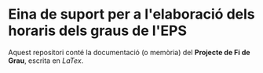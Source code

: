 # Eina de suport per a l'elaboració dels horaris dels graus de l'EPS

Aquest repositori conté la documentació (o memòria) del **Projecte de Fi de Grau**, escrita en *LaTex*.
